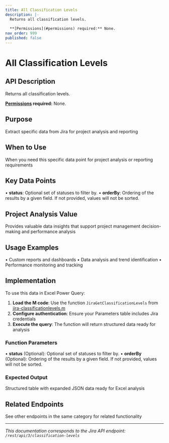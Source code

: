 ```yaml
---
title: All Classification Levels
description: |-
  Returns all classification levels.
  
  **[Permissions](#permissions) required:** None.
nav_order: 999
published: false
---
```


# All Classification Levels

## API Description
Returns all classification levels.

**[Permissions](#permissions) required:** None.

## Purpose
Extract specific data from Jira for project analysis and reporting

## When to Use
When you need this specific data point for project analysis or reporting requirements

## Key Data Points
• **status**: Optional set of statuses to filter by.
• **orderBy**: Ordering of the results by a given field. If not provided, values will not be sorted.

## Project Analysis Value
Provides valuable data insights that support project management decision-making and performance analysis

## Usage Examples
• Custom reports and dashboards
• Data analysis and trend identification
• Performance monitoring and tracking

## Implementation
To use this data in Excel Power Query:

1. **Load the M code**: Use the function `JiraGetClassificationLevels` from [jira-classificationlevels.m](../assets/jira-classificationlevels.m)
2. **Configure authentication**: Ensure your Parameters table includes Jira credentials
3. **Execute the query**: The function will return structured data ready for analysis

### Function Parameters
• **status** (Optional): Optional set of statuses to filter by.
• **orderBy** (Optional): Ordering of the results by a given field. If not provided, values will not be sorted.

### Expected Output
Structured table with expanded JSON data ready for Excel analysis

## Related Endpoints
See other endpoints in the same category for related functionality

---
*This documentation corresponds to the Jira API endpoint: `/rest/api/3/classification-levels`*
